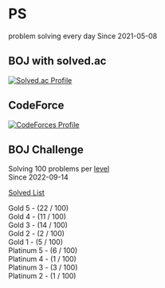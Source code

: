 # PS

problem solving every day Since 2021-05-08

## BOJ with solved.ac

[![Solved.ac Profile](http://mazassumnida.wtf/api/v2/generate_badge?boj=kadrick)](https://solved.ac/kadrick)

## CodeForce

[![CodeForces Profile](https://cf.leed.at?id=Kadrick)](https://codeforces.com/profile/Kadrick)

## BOJ Challenge

Solving 100 problems per [level](https://solved.ac/problems/level)  
Since 2022-09-14

[Solved List](./BOJ/doc/solvedProblem.md)

Gold 5 - (22 / 100)  
Gold 4 - (11 / 100)  
Gold 3 - (14 / 100)  
Gold 2 - (2 / 100)  
Gold 1 - (5 / 100)  
Platinum 5 - (6 / 100)  
Platinum 4 - (1 / 100)  
Platinum 3 - (3 / 100)  
Platinum 2 - (1 / 100)
